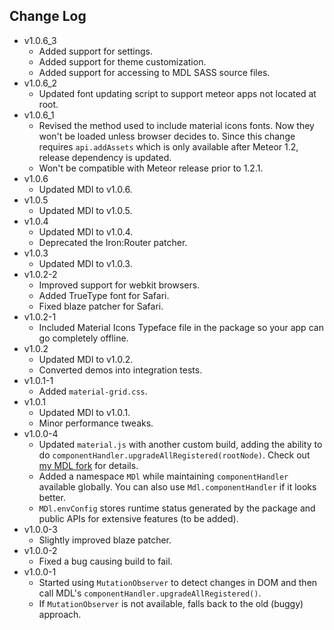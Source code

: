 Change Log
------------------------------------------------------------------------------
* v1.0.6_3
  * Added support for settings.
  * Added support for theme customization.
  * Added support for accessing to MDL SASS source files.
* v1.0.6_2
	* Updated font updating script to support meteor apps not located at root.
* v1.0.6_1
	* Revised the method used to include material icons fonts. Now they won't be loaded unless browser decides to. Since this change requires `api.addAssets` which is only available after Meteor 1.2, release dependency is updated.
	* Won't be compatible with Meteor release prior to 1.2.1.
* v1.0.6
	* Updated MDl to v1.0.6.
* v1.0.5
	* Updated MDl to v1.0.5.
* v1.0.4
	* Updated MDl to v1.0.4.
	* Deprecated the Iron:Router patcher.
* v1.0.3
    * Updated MDl to v1.0.3.
* v1.0.2-2
	* Improved support for webkit browsers.
	* Added TrueType font for Safari.
	* Fixed blaze patcher for Safari.
* v1.0.2-1
	* Included Material Icons Typeface file in the package so your app can go completely offline.
* v1.0.2
	* Updated MDl to v1.0.2.
	* Converted demos into integration tests.
* v1.0.1-1
	* Added `material-grid.css`.
* v1.0.1
	* Updated MDl to v1.0.1.
	* Minor performance tweaks.
* v1.0.0-4
	* Updated `material.js` with another custom build, adding the ability to do `componentHandler.upgradeAllRegistered(rootNode)`. Check out [my MDL fork](https://github.com/Zodiase/material-design-lite) for details.
	* Added a namespace `MDl` while maintaining `componentHandler` available globally. You can also use `Mdl.componentHandler` if it looks better.
	* `MDl.envConfig` stores runtime status generated by the package and public APIs for extensive features (to be added).
* v1.0.0-3
	* Slightly improved blaze patcher.
* v1.0.0-2
	* Fixed a bug causing build to fail. 
* v1.0.0-1
	* Started using `MutationObserver` to detect changes in DOM and then call MDL's `componentHandler.upgradeAllRegistered()`.
	* If `MutationObserver` is not available, falls back to the old (buggy) approach.